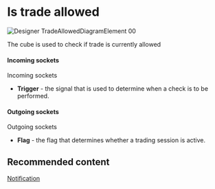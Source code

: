 # Is trade allowed

![Designer TradeAllowedDiagramElement 00](~/images/Designer_TradeAllowedDiagramElement_00.png)

The cube is used to check if trade is currently allowed 

#### Incoming sockets

Incoming sockets

- **Trigger** \- the signal that is used to determine when a check is to be performed.

#### Outgoing sockets

Outgoing sockets

- **Flag** \- the flag that determines whether a trading session is active.

## Recommended content

[Notification](Designer_Notice.md)
